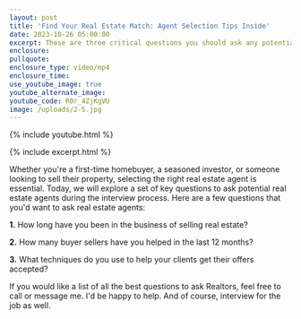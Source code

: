 ```yaml
---
layout: post
title: 'Find Your Real Estate Match: Agent Selection Tips Inside'
date: 2023-10-26 05:00:00
excerpt: These are three critical questions you should ask any potential agent.
enclosure:
pullquote:
enclosure_type: video/mp4
enclosure_time:
use_youtube_image: true
youtube_alternate_image:
youtube_code: R0r_4ZjKgVU
image: /uploads/2-5.jpg
---
```

{% include youtube.html %}

{% include excerpt.html %}

Whether you're a first-time homebuyer, a seasoned investor, or someone looking to sell their property, selecting the right real estate agent is essential. Today, we will explore a set of key questions to ask potential real estate agents during the interview process. Here are a few questions that you'd want to ask real estate agents:

**1\.** How long have you been in the business of selling real estate?

**2\.** How many buyer sellers have you helped in the last 12 months?

**3\.** What techniques do you use to help your clients get their offers accepted?

If you would like a list of all the best questions to ask Realtors, feel free to call or message me. I'd be happy to help. And of course, interview for the job as well.